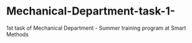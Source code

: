 # Mechanical-Department-task-1-
1st task of Mechanical Department - Summer training program at Smart Methods
